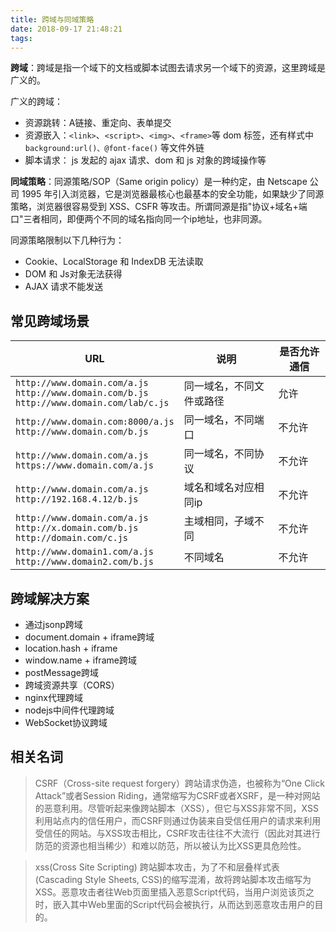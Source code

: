 ```yaml
---
title: 跨域与同域策略
date: 2018-09-17 21:48:21
tags:
---
```


**跨域**：跨域是指一个域下的文档或脚本试图去请求另一个域下的资源，这里跨域是广义的。

广义的跨域：

- 资源跳转：A链接、重定向、表单提交
- 资源嵌入：`<link>`、`<script>`、`<img>`、`<frame>`等 dom 标签，还有样式中`background:url()、@font-face()` 等文件外链
- 脚本请求： js 发起的 ajax 请求、dom 和 js 对象的跨域操作等

<!-- more -->

**同域策略**：同源策略/SOP（Same origin policy）是一种约定，由 Netscape 公司 1995 年引入浏览器，它是浏览器最核心也最基本的安全功能，如果缺少了同源策略，浏览器很容易受到 XSS、CSFR 等攻击。所谓同源是指"协议+域名+端口"三者相同，即便两个不同的域名指向同一个ip地址，也非同源。

同源策略限制以下几种行为：

- Cookie、LocalStorage 和 IndexDB 无法读取
- DOM 和 Js对象无法获得
- AJAX 请求不能发送

## 常见跨域场景

| URL | 说明 | 是否允许通信 |
| --- | --- | --- |
| `http://www.domain.com/a.js`<br/>`http://www.domain.com/b.js`<br/>`http://www.domain.com/lab/c.js` | 同一域名，不同文件或路径 | 允许 |
| `http://www.domain.com:8000/a.js`<br/>`http://www.domain.com/b.js` | 同一域名，不同端口 | 不允许 |
| `http://www.domain.com/a.js`<br/>`https://www.domain.com/a.js` | 同一域名，不同协议 | 不允许 |
| `http://www.domain.com/a.js`<br/>`http://192.168.4.12/b.js` | 域名和域名对应相同ip | 不允许 |
| `http://www.domain.com/a.js`<br/>`http://x.domain.com/b.js`<br/>`http://domain.com/c.js` | 主域相同，子域不同 | 不允许 |
| `http://www.domain1.com/a.js`<br/>`http://www.domain2.com/b.js` | 不同域名 | 不允许 |

## 跨域解决方案

- 通过jsonp跨域
- document.domain + iframe跨域
- location.hash + iframe
- window.name + iframe跨域
- postMessage跨域
- 跨域资源共享（CORS）
- nginx代理跨域
- nodejs中间件代理跨域
- WebSocket协议跨域

## 相关名词

> CSRF（Cross-site request forgery）跨站请求伪造，也被称为“One Click Attack”或者Session Riding，通常缩写为CSRF或者XSRF，是一种对网站的恶意利用。尽管听起来像跨站脚本（XSS），但它与XSS非常不同，XSS利用站点内的信任用户，而CSRF则通过伪装来自受信任用户的请求来利用受信任的网站。与XSS攻击相比，CSRF攻击往往不大流行（因此对其进行防范的资源也相当稀少）和难以防范，所以被认为比XSS更具危险性。

> xss(Cross Site Scripting) 跨站脚本攻击，为了不和层叠样式表(Cascading Style Sheets, CSS)的缩写混淆，故将跨站脚本攻击缩写为XSS。恶意攻击者往Web页面里插入恶意Script代码，当用户浏览该页之时，嵌入其中Web里面的Script代码会被执行，从而达到恶意攻击用户的目的。